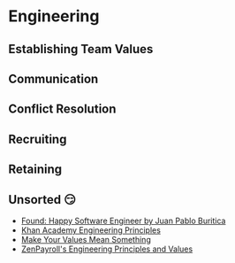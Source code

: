 # Engineering

## Establishing Team Values

## Communication

## Conflict Resolution

## Recruiting

## Retaining

## Unsorted 😏

* [Found: Happy Software Engineer by Juan Pablo Buritica](https://speakerdeck.com/buritica/found-happy-software-engineer)
* [Khan Academy Engineering Principles](https://docs.google.com/document/d/1PW4NYn9pYNam2EuGEsTN9pTgwTfFnT_R9OZLJJICWQU/edit)
* [Make Your Values Mean Something](https://hbr.org/2002/07/make-your-values-mean-something)
* [ZenPayroll's Engineering Principles and Values](http://engineering.gusto.com/our-engineering-values-and-principles/)
